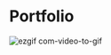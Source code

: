 # Portfolio
![ezgif com-video-to-gif](https://user-images.githubusercontent.com/118406958/230725510-0f215a7c-01d2-4336-a693-2428fb64679f.gif)

